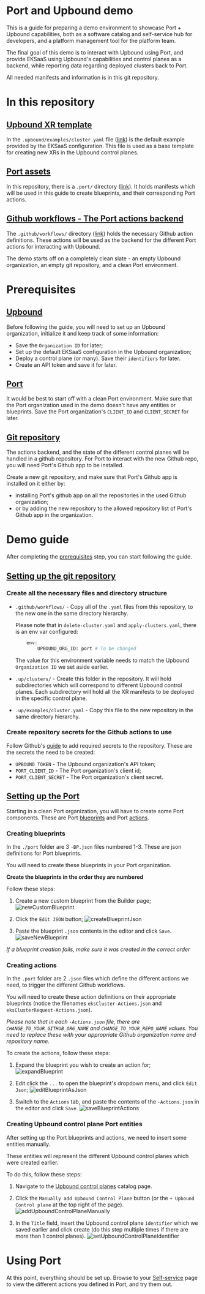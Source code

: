 # Port and Upbound demo
This is a guide for preparing a demo environment to showcase Port + Upbound capabilities, both as a software catalog and self-service hub for developers, and a platform management tool for the platform team.

The final goal of this demo is to interact with Upbound using Port, and provide EKSaaS using Upbound's capabilities and control planes as a backend, while reporting data regarding deployed clusters back to Port.

All needed manifests and information is in this git repository.

# In this repository
## <ins>Upbound XR template</ins>
In the `.upbound/examples/cluster.yaml` file ([link](https://github.com/port-demo/port-upbound-demo/tree/main/.up/examples/cluster.yaml)) is the default example provided by the EKSaaS configuration. This file is  used as a base template for creating new XRs in the Upbound control planes.

## <ins>Port assets</ins>
In this repository, there is a `.port/` directory ([link](https://github.com/port-demo/port-upbound-demo/tree/main/.port)). It holds manifests which will be used in this guide to create blueprints, and their corresponding Port actions.

## <ins>Github workflows - The Port actions backend</ins>
The `.github/workflows/` directory ([link](https://github.com/port-demo/port-upbound-demo/tree/main/.github/workflows)) holds the necessary Github action definitions. These actions will be used as the backend for the different Port actions for interacting with Upbound.

The demo starts off on a completely clean slate - an empty Upbound organization, an empty git repository, and a clean Port environment.

# Prerequisites
## <ins>Upbound</ins>
Before following the guide, you will need to set up an Upbound organization, initialize it and keep track of some information:
- Save the `Organization ID` for later;
- Set up the default EKSaaS configuration in the Upbound organization;
- Deploy a control plane (or many). Save their `identifiers` for later.
- Create an API token and save it for later.

## <ins>Port</ins>
It would be best to start off with a clean Port environment. Make sure that the Port organization used in the demo doesn't have any entities or blueprints.
Save the Port organization's `CLIENT_ID` and `CLIENT_SECRET` for later.

## <ins>Git repository</ins>
The actions backend, and the state of the different control planes will be handled in a github repository. For Port to interact with the new Github repo, you will need Port's Github app to be installed.

Create a new git repository, and make sure that Port's Github app is installed on it either by:
- installing Port's github app on all the repositories in the used Github organization;
- or by adding the new repository to the allowed repository list of Port's Github app in the organization.


# Demo guide
After completing the [prerequisites](https://github.com/port-demo/port-upbound-demo/blob/main/README.md#prerequisites) step, you can start following the guide.

## <ins>Setting up the git repository</ins>
### Create all the necessary files and directory structure
- `.github/workflows/` - Copy all of the `.yaml` files from this repository, to the new one in the same directory hierarchy. 

    Please note that in `delete-cluster.yaml` and `apply-clusters.yaml`, there is an env var configured:
    ```bash
        env:
            UPBOUND_ORG_ID: port # To be changed
    ```
    The value for this environment variable needs to match the Upbound `Organization ID` we set aside earlier.

- `.up/clusters/` - Create this folder in the repository. It will hold subdirectories which will correspond to different Upbound control planes. Each subdirectory will hold all the XR manifests to be deployed in the specific control plane.

- `.up/examples/cluster.yaml` - Copy this file to the new repository in the same directory hierarchy.

### Create repository secrets for the Github actions to use
Follow Github's [guide](https://docs.github.com/en/actions/security-guides/using-secrets-in-github-actions#creating-secrets-for-a-repository) to add required secrets to the repository. These are the secrets the need to be created:
* `UPBOUND_TOKEN` - The Upbound organization's API token;
* `PORT_CLIENT_ID` - The Port organization's client id;
* `PORT_CLIENT_SECRET` - The Port organization's client secret.

## <ins>Setting up the Port</ins>

Starting in a clean Port organization, you will have to create some Port components. These are Port [blueprints](https://docs.getport.io/build-your-software-catalog/define-your-data-model/setup-blueprint/#what-is-a-blueprint) and Port [actions](https://docs.getport.io/create-self-service-experiences/).

### Creating blueprints
In the `./port` folder are 3 `-BP.json` files numbered 1-3. These are json definitions for Port blueprints.

You will need to create these blueprints in your Port organization. 

__Create the blueprints in the order they are numbered__

Follow these steps:
1. Create a new custom blueprint from the Builder page;
![newCustomBlueprint](https://github.com/port-demo/port-upbound-demo/blob/main/static/newCustomBlueprint.png?raw=true)

2. Click the `Edit JSON` button;
![createBlueprintJson](https://github.com/port-demo/port-upbound-demo/blob/main/static/createBlueprintJson.png?raw=true)

3. Paste the blueprint `.json` contents in the editor and click `Save`.
![saveNewBlueprint](https://github.com/port-demo/port-upbound-demo/blob/main/static/saveNewBlueprint.png?raw=true)

*If a blueprint creation fails, make sure it was created in the correct order*

### Creating actions
In the `.port` folder are 2 `.json` files which define the different actions we need, to trigger the different Github workflows.

You will need to create these action definitions on their appropriate blueprints (notice the filenames `eksCluster-Actions.json` and `eksClusterRequest-Actions.json`).

_Please note that in each `-Actions.json` file, there are `CHANGE_TO_YOUR_GITHUB_ORG_NAME` and `CHANGE_TO_YOUR_REPO_NAME` values.  You need to replace these with your appropriate Github organization name and repository name._

To create the actions, follow these steps:

1. Expand the blueprint you wish to create an action for;
![expandBlueprint](https://github.com/port-demo/port-upbound-demo/blob/main/static/expandBlueprint.png?raw=true)

2. Edit click the `...` to open the blueprint's dropdown menu, and click `Edit Json`;
![editBlueprintAsJson](https://github.com/port-demo/port-upbound-demo/blob/main/static/editBlueprintAsJson.png?raw=true)

3. Switch to the `Actions` tab, and paste the contents of the `-Actions.json` in the editor and click `Save`.
![saveBlueprintActions](https://github.com/port-demo/port-upbound-demo/blob/main/static/saveBlueprintActions.png?raw=true)


### Creating Upbound control plane Port entities
After setting up the Port blueprints and actions, we need to insert some entities manually.

These entities will represent the different Upbound control planes which were created earlier.

To do this, follow these steps:

1. Navigate to the [Upbound control planes](https://app.getport.io/upbound_control_planes) catalog page.

2. Click the `Manually add Upbound Control Plane` button (or the `+ Upbound Control plane` at the top right of the page).
![addUpboundControlPlaneManually](https://github.com/port-demo/port-upbound-demo/blob/main/static/addUpboundControlPlaneManually.png?raw=true)

3. In the `Title` field, insert the Upbound control plane `identifier` which we saved earlier and click create (do this step multiple times if there are more than 1 control planes).
![setUpboundControlPlaneIdentifier](https://github.com/port-demo/port-upbound-demo/blob/main/static/setUpboundControlPlaneIdentifier.png?raw=true)

# Using Port
At this point, everything should be set up. Browse to your [Self-service](https://app.getport.io/self-serve) page to view the different actions you defined in Port, and try them out.




